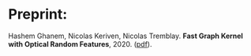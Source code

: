 ---
---

Preprint:
========

Hashem Ghanem, Nicolas Keriven, Nicolas Tremblay. **Fast Graph Kernel with Optical Random Features**, 2020. ([pdf](https://arxiv.org/pdf/2010.08270.pdf)). 
